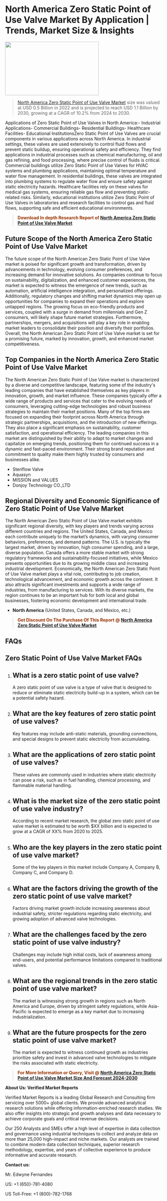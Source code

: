 <p><h1>North America Zero Static Point of Use Valve Market By Application | Trends, Market Size & Insights</h1><p><img class="aligncenter size-medium wp-image-105565" src="https://ffe5etoiles.com/wp-content/uploads/2025/01/MST7-300x171.png" alt="" width="300" height="171" /></p><blockquote><p><a href="https://www.verifiedmarketreports.com/download-sample/?rid=213056&utm_source=Github-NA&utm_medium=378" target="_blank">North America Zero Static Point of Use Valve Market</a> size was valued at USD 0.5 Billion in 2022 and is projected to reach USD 1.1 Billion by 2030, growing at a CAGR of 10.2% from 2024 to 2030.</p></blockquote>Applications of Zero Static Point of Use Valves in North America:- Industrial Applications- Commercial Buildings- Residential Buildings- Healthcare Facilities- Educational InstitutionsZero Static Point of Use Valves are crucial components in various applications across North America. In industrial settings, these valves are used extensively to control fluid flows and prevent static buildup, ensuring operational safety and efficiency. They find applications in industrial processes such as chemical manufacturing, oil and gas refining, and food processing, where precise control of fluids is critical. Commercial buildings utilize Zero Static Point of Use Valves for HVAC systems and plumbing applications, maintaining optimal temperature and water flow management. In residential buildings, these valves are integrated into plumbing systems to regulate water flow and ensure safety against static electricity hazards. Healthcare facilities rely on these valves for medical gas systems, ensuring reliable gas flow and preventing static-related risks. Similarly, educational institutions utilize Zero Static Point of Use Valves in laboratories and research facilities to control gas and fluid flows, supporting safe and efficient educational environments.</p><blockquote><p><span style="color: #993300;"><strong>Download In depth Research Report of <a href="https://www.verifiedmarketreports.com/download-sample/?rid=213056&utm_source=Github-NA&utm_medium=378">North America Zero Static Point of Use Valve Market</a></strong></span></p></blockquote><h2>Future Scope of the North America Zero Static Point of Use Valve Market</h2><p>The future scope of the North American Zero Static Point of Use Valve market is poised for significant growth and transformation, driven by advancements in technology, evolving consumer preferences, and increasing demand for innovative solutions. As companies continue to focus on sustainability, digitalization, and enhanced customer experiences, the market is expected to witness the emergence of new trends, such as automation, artificial intelligence integration, and personalized offerings. Additionally, regulatory changes and shifting market dynamics may open up opportunities for companies to expand their operations and explore untapped regions. The growing focus on eco-friendly products and services, coupled with a surge in demand from millennials and Gen Z consumers, will likely shape future market strategies. Furthermore, partnerships, mergers, and acquisitions will play a key role in enabling market leaders to consolidate their position and diversify their portfolios. Overall, the North American Zero Static Point of Use Valve market is set for a promising future, marked by innovation, growth, and enhanced market competitiveness.</p><h2>Top Companies in the North America Zero Static Point of Use Valve Market</h2><p>The North American Zero Static Point of Use Valve market is characterized by a diverse and competitive landscape, featuring some of the industry's leading companies that have established themselves as key players in innovation, growth, and market influence. These companies typically offer a wide range of products and services that cater to the evolving needs of consumers, leveraging cutting-edge technologies and robust business strategies to maintain their market positions. Many of the top firms are focused on expanding their footprint across North America through strategic partnerships, acquisitions, and the introduction of new offerings. They also place a significant emphasis on sustainability, customer satisfaction, and operational efficiency. The leading companies in this market are distinguished by their ability to adapt to market changes and capitalize on emerging trends, positioning them for continued success in a dynamic and fast-paced environment. Their strong brand reputation and commitment to quality make them highly trusted by consumers and businesses alike.</p><p><ul><li>Steriflow Valve </li><li> Aquasyn </li><li> MISSION and VALUES </li><li> Donjoy Technology CO.,LTD</li></ul></p><h2>Regional Diversity and Economic Significance of Zero Static Point of Use Valve Market</h2><p>The North American Zero Static Point of Use Valve market exhibits significant regional diversity, with key players and trends varying across different countries and regions. The United States, Canada, and Mexico each contribute uniquely to the market’s dynamics, with varying consumer behaviors, preferences, and demand patterns. The U.S. is typically the largest market, driven by innovation, high consumer spending, and a large, diverse population. Canada offers a more stable market with strong regulatory frameworks and sustainability-focused initiatives, while Mexico presents opportunities due to its growing middle class and increasing industrial development. Economically, the North American Zero Static Point of Use Valve market plays a vital role, contributing to job creation, technological advancement, and economic growth across the continent. It also attracts significant investments and supports a wide range of industries, from manufacturing to services. With its diverse markets, the region continues to be an important hub for both local and global businesses, fostering economic development and international trade.</p><ul> <li><strong>North America</strong> (United States, Canada, and Mexico, etc.)</li></ul><blockquote><p><span style="color: #993300;"><strong>Get Discount On The Purchase Of This Report @ <a href="https://www.verifiedmarketreports.com/ask-for-discount/?rid=213056&utm_source=Github-NA&utm_medium=378">North America Zero Static Point of Use Valve Market</a></strong></span></p></blockquote><h2>FAQs</h2><p><h2>Zero Static Point of Use Valve Market FAQs</h1><ol> <li> <h2>What is a zero static point of use valve?</div><div></h2> <p>A zero static point of use valve is a type of valve that is designed to reduce or eliminate static electricity build-up in a system, which can be a potential safety hazard.</p> </li> <li> <h2>What are the key features of zero static point of use valves?</div><div></h2> <p>Key features may include anti-static materials, grounding connections, and special designs to prevent static electricity from accumulating.</p> </li> <li> <h2>What are the applications of zero static point of use valves?</div><div></h2> <p>These valves are commonly used in industries where static electricity can pose a risk, such as in fuel handling, chemical processing, and flammable material handling.</p> </li> <li> <h2>What is the market size of the zero static point of use valve industry?</div><div></h2> <p>According to recent market research, the global zero static point of use valve market is estimated to be worth $XX billion and is expected to grow at a CAGR of XX% from 2020 to 2025.</p> </li> <li> <h2>Who are the key players in the zero static point of use valve market?</div><div></h2> <p>Some of the key players in this market include Company A, Company B, Company C, and Company D.</p> </li> <li> <h2>What are the factors driving the growth of the zero static point of use valve market?</div><div></h2> <p>Factors driving market growth include increasing awareness about industrial safety, stricter regulations regarding static electricity, and growing adoption of advanced valve technologies.</p> </li> <li> <h2>What are the challenges faced by the zero static point of use valve industry?</div><div></h2> <p>Challenges may include high initial costs, lack of awareness among end-users, and potential performance limitations compared to traditional valves.</p> </li> <li> <h2>What are the regional trends in the zero static point of use valve market?</div><div></h2> <p>The market is witnessing strong growth in regions such as North America and Europe, driven by stringent safety regulations, while Asia-Pacific is expected to emerge as a key market due to increasing industrialization.</p> </li> <li> <h2>What are the future prospects for the zero static point of use valve market?</div><div></h2> <p>The market is expected to witness continued growth as industries prioritize safety and invest in advanced valve technologies to mitigate the risks associated with static electricity.</p> </li></ol></body></html></p><blockquote><p><span style="color: #993300;"><strong>For More Information or Query, Visit @ <a href="https://www.verifiedmarketreports.com/product/zero-static-point-of-use-valve-market/">North America Zero Static Point of Use Valve Market Size And Forecast 2024-2030</a></strong></span></p></blockquote><p><strong>About Us: Verified Market Reports</strong></p><p>Verified Market Reports is a leading Global Research and Consulting firm servicing over 5000+ global clients. We provide advanced analytical research solutions while offering information-enriched research studies. We also offer insights into strategic and growth analyses and data necessary to achieve corporate goals and critical revenue decisions.</p><p>Our 250 Analysts and SMEs offer a high level of expertise in data collection and governance using industrial techniques to collect and analyze data on more than 25,000 high-impact and niche markets. Our analysts are trained to combine modern data collection techniques, superior research methodology, expertise, and years of collective experience to produce informative and accurate research.</p><p><strong>Contact us:</strong></p><p>Mr. Edwyne Fernandes</p><p>US: +1 (650)-781-4080</p><p>US Toll-Free: +1 (800)-782-1768</p>
